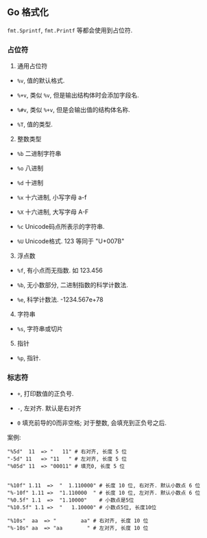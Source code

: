 ## Go 格式化

`fmt.Sprintf`, `fmt.Printf` 等都会使用到占位符.

### 占位符

1. 通用占位符

- `%v`, 值的默认格式.

- `%+v`, 类似 `%v`, 但是输出结构体时会添加字段名.

- `%#v`, 类似 `%+v`, 但是会输出值的结构体名称.

- `%T`, 值的类型.


2. 整数类型

- `%b` 二进制字符串

- `%o` 八进制

- `%d` 十进制

- `%x` 十六进制, 小写字母 a-f

- `%X` 十六进制, 大写字母 A-F

- `%c` Unicode码点所表示的字符串.

- `%U` Unicode格式. 123 等同于 "U+007B"


3. 浮点数

- `%f`, 有小点而无指数. 如 123.456

- `%b`, 无小数部分, 二进制指数的科学计数法. 

- `%e`, 科学计数法. -1234.567e+78

4. 字符串

- `%s`, 字符串或切片

5. 指针

- `%p`, 指针.


### 标志符

- `+`, 打印数值的正负号.

- `-`, 左对齐. 默认是右对齐

- `0` 填充前导的0而非空格; 对于整数, 会填充到正负号之后.

案例:

```
"%5d"  11  => "   11" # 右对齐, 长度 5 位
"-5d" 11   => "11   " # 左对齐, 长度 5 位
"%05d" 11  => "00011" # 填充0, 长度 5 位


"%10f" 1.11  =>  "  1.110000" # 长度 10 位, 右对齐. 默认小数点 6 位
"%-10f" 1.11 =>  "1.110000  " # 长度 10 位, 左对齐. 默认小数点 6 位
"%0.5f" 1.1  =>  "1.10000"    # 小数点是5位
"%10.5f" 1.1 =>  "   1.10000" # 小数点5位, 长度10位

"%10s"  aa  => "        aa" # 右对齐, 长度 10 位
"%-10s" aa  => "aa        " # 左对齐, 长度 10 位
```
